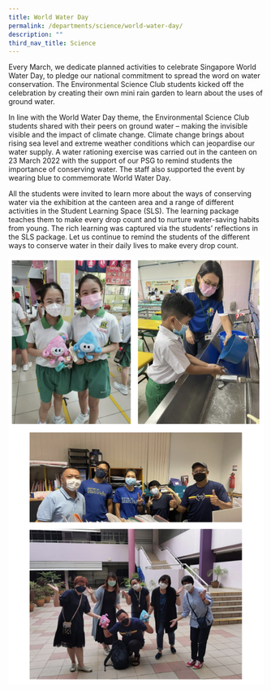 ```yaml
---
title: World Water Day
permalink: /departments/science/world-water-day/
description: ""
third_nav_title: Science
---
```

Every March, we dedicate planned activities to celebrate Singapore World Water Day, to pledge our national commitment to spread the word on water conservation. The Environmental Science Club students kicked off the celebration by creating their own mini rain garden to learn about the uses of ground water.

  

In line with the World Water Day theme, the Environmental Science Club students shared with their peers on ground water – making the invisible visible and the impact of climate change. Climate change brings about rising sea level and extreme weather conditions which can jeopardise our water supply. A water rationing exercise was carried out in the canteen on 23 March 2022 with the support of our PSG to remind students the importance of conserving water. The staff also supported the event by wearing blue to commemorate World Water Day.

  

All the students were invited to learn more about the ways of conserving water via the exhibition at the canteen area and a range of different activities in the Student Learning Space (SLS). The learning package teaches them to make every drop count and to nurture water-saving habits from young. The rich learning was captured via the students’ reflections in the SLS package. Let us continue to remind the students of the different ways to conserve water in their daily lives to make every drop count.

![](/images/worldwater.png)